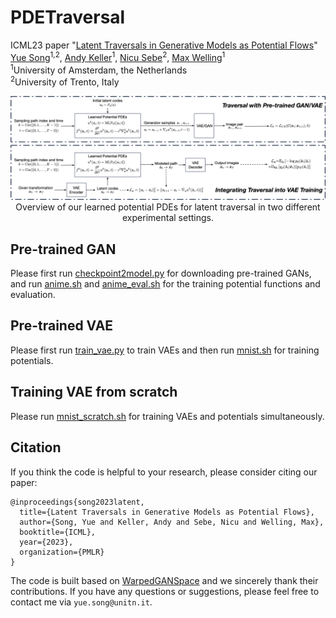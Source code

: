 # PDETraversal

ICML23 paper "[Latent Traversals in Generative Models as Potential Flows](https://arxiv.org/abs/2304.12944)"  
[Yue Song](https://kingjamessong.github.io/)<sup>1,2</sup>, [Andy Keller](https://scholar.google.com/citations?hl=en&user=Tb86kC0AAAAJ)<sup>1</sup>, [Nicu Sebe](https://scholar.google.com/citations?user=stFCYOAAAAAJ&hl=en)<sup>2</sup>, [Max Welling](https://scholar.google.com/citations?user=8200InoAAAAJ&hl=en)<sup>1</sup>  
<sup>1</sup>University of Amsterdam, the Netherlands <br>
<sup>2</sup>University of Trento, Italy <br> 


<p align="center">
<img src="workflow.jpg" width="800px"/>
<br>
Overview of our learned potential PDEs for latent traversal in two different experimental settings.
</p>

## Pre-trained GAN

Please first run [checkpoint2model.py](https://github.com/KingJamesSong/PDETraversal/blob/main/checkpoint2model.py) for downloading pre-trained GANs, and run [anime.sh](https://github.com/KingJamesSong/PDETraversal/blob/main/scripts/anime.sh) and [anime_eval.sh](https://github.com/KingJamesSong/PDETraversal/blob/main/scripts/anime_eval.sh) for the training potential functions and evaluation.

## Pre-trained VAE

Please first run [train_vae.py](https://github.com/KingJamesSong/PDETraversal/blob/main/models/train_vae.py) to train VAEs and then run [mnist.sh](https://github.com/KingJamesSong/PDETraversal/blob/main/scripts/mnist.sh) for training potentials.

## Training VAE from scratch

Please run [mnist_scratch.sh](https://github.com/KingJamesSong/PDETraversal/blob/main/scripts/mnist_scratch.sh) for training VAEs and potentials simultaneously.

## Citation

If you think the code is helpful to your research, please consider citing our paper:

```
@inproceedings{song2023latent,
  title={Latent Traversals in Generative Models as Potential Flows},
  author={Song, Yue and Keller, Andy and Sebe, Nicu and Welling, Max},
  booktitle={ICML},
  year={2023},
  organization={PMLR}
}
```

The code is built based on [WarpedGANSpace](https://github.com/chi0tzp/WarpedGANSpace) and we sincerely thank their contributions. If you have any questions or suggestions, please feel free to contact me via `yue.song@unitn.it`.



